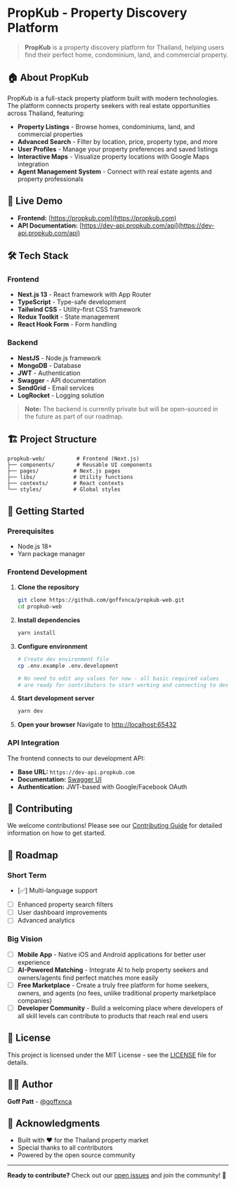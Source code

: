 # PropKub - Property Discovery Platform

> **PropKub** is a property discovery platform for Thailand, helping users find their perfect home, condominium, land, and commercial property.

## 🏠 About PropKub

PropKub is a full-stack property platform built with modern technologies. The platform connects property seekers with real estate opportunities across Thailand, featuring:

- **Property Listings** - Browse homes, condominiums, land, and commercial properties
- **Advanced Search** - Filter by location, price, property type, and more
- **User Profiles** - Manage your property preferences and saved listings
- **Interactive Maps** - Visualize property locations with Google Maps integration
- **Agent Management System** - Connect with real estate agents and property professionals

## 🚀 Live Demo

- **Frontend:** [https://propkub.com](https://propkub.com)
- **API Documentation:** [https://dev-api.propkub.com/api](https://dev-api.propkub.com/api)

## 🛠️ Tech Stack

### Frontend

- **Next.js 13** - React framework with App Router
- **TypeScript** - Type-safe development
- **Tailwind CSS** - Utility-first CSS framework
- **Redux Toolkit** - State management
- **React Hook Form** - Form handling

### Backend

- **NestJS** - Node.js framework
- **MongoDB** - Database
- **JWT** - Authentication
- **Swagger** - API documentation
- **SendGrid** - Email services
- **LogRocket** - Logging solution

> **Note:** The backend is currently private but will be open-sourced in the future as part of our roadmap.

## 🏗️ Project Structure

```
propkub-web/          # Frontend (Next.js)
├── components/       # Reusable UI components
├── pages/           # Next.js pages
├── libs/            # Utility functions
├── contexts/        # React contexts
└── styles/          # Global styles
```

## 🚀 Getting Started

### Prerequisites

- Node.js 18+
- Yarn package manager

### Frontend Development

1. **Clone the repository**

   ```bash
   git clone https://github.com/goffxnca/propkub-web.git
   cd propkub-web
   ```

2. **Install dependencies**

   ```bash
   yarn install
   ```

3. **Configure environment**

   ```bash
   # Create dev environment file
   cp .env.example .env.development

   # No need to edit any values for now - all basic required values
   # are ready for contributors to start working and connecting to dev API
   ```

4. **Start development server**

   ```bash
   yarn dev
   ```

5. **Open your browser**
   Navigate to [http://localhost:65432](http://localhost:65432)

### API Integration

The frontend connects to our development API:

- **Base URL:** `https://dev-api.propkub.com`
- **Documentation:** [Swagger UI](https://dev-api.propkub.com/api)
- **Authentication:** JWT-based with Google/Facebook OAuth

## 🤝 Contributing

We welcome contributions! Please see our [Contributing Guide](CONTRIBUTING.md) for detailed information on how to get started.

## 🎯 Roadmap

### Short Term

- [✅] Multi-language support
- [ ] Enhanced property search filters
- [ ] User dashboard improvements
- [ ] Advanced analytics

### Big Vision

- [ ] **Mobile App** - Native iOS and Android applications for better user experience
- [ ] **AI-Powered Matching** - Integrate AI to help property seekers and owners/agents find perfect matches more easily
- [ ] **Free Marketplace** - Create a truly free platform for home seekers, owners, and agents (no fees, unlike traditional property marketplace companies)
- [ ] **Developer Community** - Build a welcoming place where developers of all skill levels can contribute to products that reach real end users

## 📄 License

This project is licensed under the MIT License - see the [LICENSE](LICENSE) file for details.

## 👨‍💻 Author

**Goff Patt** - [@goffxnca](https://github.com/goffxnca)

## 🙏 Acknowledgments

- Built with ❤️ for the Thailand property market
- Special thanks to all contributors
- Powered by the open source community

---

**Ready to contribute?** Check out our [open issues](https://github.com/goffxnca/propkub-web/issues) and join the community! 🚀
